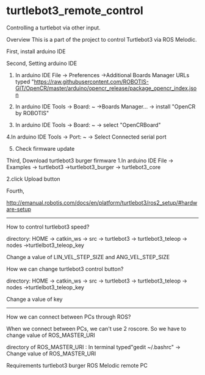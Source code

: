 # turtlebot3_remote_control
Controlling a turtlebot via other input.

Overview
This is a part of the project to control Turtlebot3 via ROS Melodic.

First, install arduino IDE

Second, Setting arduino IDE
   1. In arduino IDE File -> Preferences ->Additional Boards Manager URLs
      typed "https://raw.githubusercontent.com/ROBOTIS-GIT/OpenCR/master/arduino/opencr_release/package_opencr_index.json

   2. In arduino IDE Tools -> Board: ~ ->Boards Manager... -> install "OpenCR by ROBOTIS"

   3. In arduino IDE Tools -> Board: ~ -> select "OpenCRBoard"

   4.In arduino IDE Tools -> Port: ~ -> Select Connected serial port

   5. Check firmware update 

Third, Download turtlebot3 burger firmware
   1.In arduino IDE File -> Examples -> turtlebot3 ->turtlebot3_burger -> turtlebot3_core

   2.click Upload button

Fourth, 

http://emanual.robotis.com/docs/en/platform/turtlebot3/ros2_setup/#hardware-setup

----------------------------------------------------------------------------------------------------

How to control turtlebot3 speed?

directory: HOME -> catkin_ws -> src -> turtlebot3 -> turtlebot3_teleop -> nodes ->turtlelbot3_teleop_key

Change a value of LIN_VEL_STEP_SIZE and ANG_VEL_STEP_SIZE

How we can change turtlebot3 control button?

directory: HOME -> catkin_ws -> src -> turtlebot3 -> turtlebot3_teleop -> nodes ->turtlelbot3_teleop_key

Change a value of key

-----------------------------------------------------------------------------------------------------

How we can connect between PCs through ROS?

When we connect between PCs, we can't use 2 roscore. So we have to change value of ROS_MASTER_URI

directory of ROS_MASTER_URI : In terminal typed"gedit ~/.bashrc" -> Change value of ROS_MASTER_URI


Requirements
turtlebot3 burger
ROS Melodic
remote PC
